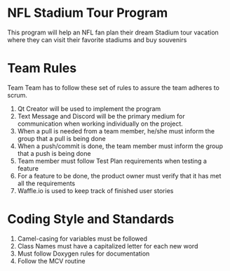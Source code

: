 # NFL Stadium Tour Program
This program will help an NFL fan plan their dream Stadium tour vacation
where they can visit their favorite stadiums and buy souvenirs

# Team Rules

Team Team has to follow these set of rules to assure the team adheres to scrum.

1) Qt Creator will be used to implement the program
2) Text Message and Discord will be the primary medium
    for communication when working individually on the
    project.
3) When a pull is needed from a team member, he/she must
    inform the group that a pull is being done
4) When a push/commit is done, the team member must inform
    the group that a push is being done
5) Team member must follow Test Plan requirements when testing
    a feature
6) For a feature to be done, the product owner must verify that
    it has met all the requirements
7) Waffle.io is used to keep track of finished user stories

# Coding Style and Standards

1) Camel-casing for variables must be followed
2) Class Names must have a capitalized letter for each new word
3) Must follow Doxygen rules for documentation
4) Follow the MCV routine
